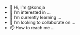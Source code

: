 - 👋 Hi, I’m @kondja
- 👀 I’m interested in ...
- 🌱 I’m currently learning ...
- 💞️ I’m looking to collaborate on ...
- 📫 How to reach me ...

<!---
kondja/kondja is a ✨ special ✨ repository because its `README.md` (this file) appears on your GitHub profile.
You can click the Preview link to take a look at your changes.
--->
